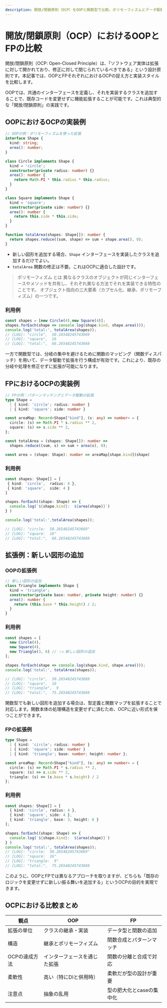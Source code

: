 ```yaml
---
description: 開放/閉鎖原則（OCP）をOOPと関数型で比較。ポリモーフィズムとデータ駆動設計、それぞれの拡張手法を具体例で学び、既存コードを守る設計力を養います。
---
```


# 開放/閉鎖原則（OCP）におけるOOPとFPの比較

開放/閉鎖原則（OCP: Open-Closed Principle）は、「ソフトウェア実体は拡張に対して開かれており、修正に対して閉じられているべきである」という設計原則です。本記事では、OOPとFPそれぞれにおけるOCPの捉え方と実装スタイルを比較します。

OOPでは、共通のインターフェースを定義し、それを実装するクラスを追加することで、既存コードを変更せずに機能拡張することが可能です。これは典型的な「開放/閉鎖原則」の実践です。

## OOPにおけるOCPの実装例

```ts
// OOPの例：ポリモーフィズムを使った拡張
interface Shape {
  kind: string;
  area(): number;
}

class Circle implements Shape {
  kind = 'circle';
  constructor(private radius: number) {}
  area(): number {
    return Math.PI * this.radius * this.radius;
  }
}

class Square implements Shape {
  kind = 'square';
  constructor(private side: number) {}
  area(): number {
    return this.side * this.side;
  }
}

function totalArea(shapes: Shape[]): number {
  return shapes.reduce((sum, shape) => sum + shape.area(), 0);
}
```

- 新しい図形を追加する場合、`Shape` インターフェースを実装したクラスを追加するだけでよい。
- `totalArea` 関数の修正は不要。これはOCPに適合した設計です。

> ポリモーフィズム とは
> 異なるクラスのオブジェクトが同じインターフェースやメソッドを共有し、それぞれ異なる方法でそれを実装できる特性のことです。
> オブジェクト指向の三大要素（カプセル化、継承、ポリモーフィズム）の一つです。

### 利用例
```ts
const shapes = [new Circle(4),new Square(4)];
shapes.forEach(shape => console.log(shape.kind, shape.area()));
console.log('total:', totalArea(shapes));
// [LOG]: "circle",  50.26548245743669 
// [LOG]: "square",  16 
// [LOG]: "total:",  66.26548245743669 
```

一方で関数型では、分岐の集中を避けるために関数のマッピング（関数ディスパッチ）を用いて、データ駆動で拡張を行う構成が有効です。これにより、既存の分岐や処理を修正せずに拡張が可能になります。

## FPにおけるOCPの実装例

```ts
// FPの例：パターンマッチングとデータ駆動の拡張
type Shape =
  | { kind: 'circle'; radius: number }
  | { kind: 'square'; side: number }

const areaMap: Record<Shape["kind"], (s: any) => number> = {
  circle: (s) => Math.PI * s.radius ** 2,
  square: (s) => s.side ** 2,
};

const totalArea = (shapes: Shape[]): number =>
  shapes.reduce((sum, s) => sum + area(s), 0);

const area = (shape: Shape): number => areaMap[shape.kind](shape)
```

### 利用例
```ts
const shapes: Shape[] = [
 { kind: 'circle',  radius: 4 },
 { kind: 'square',  side: 4 }
]

shapes.forEach((shape: Shape) => {
  console.log(`${shape.kind}:  ${area(shape)}`)
} )

console.log('total:',totalArea(shapes));

// [LOG]: "circle:  50.26548245743669" 
// [LOG]: "square:  16" 
// [LOG]: "total:",  66.26548245743669 
```


## 拡張例：新しい図形の追加
### OOPの拡張例

```ts
// 新しい図形の追加
class Triangle implements Shape {
  kind = 'triangle';
  constructor(private base: number, private height: number) {}
  area(): number {
    return (this.base * this.height) / 2;
  }
}

```

### 利用例
```ts
const shapes = [
  new Circle(4),
  new Square(4),
  new Triangle(3, 6) // 👈 新しい図形の追加
];

shapes.forEach(shape => console.log(shape.kind, shape.area()));
console.log('total:', totalArea(shapes));

// [LOG]: "circle",  50.26548245743669 
// [LOG]: "square",  16 
// [LOG]: "triangle",  9 
// [LOG]: "total:",  75.26548245743669 
```

関数型でも新しい図形を追加する場合は、型定義と関数マップを拡張することで対応します。関数本体の処理構造を変更せずに済むため、OCPに近い形式を保つことができます。

### FPの拡張例

```ts
type Shape =
  | { kind: 'circle'; radius: number }
  | { kind: 'square'; side: number }
  | { kind: 'triangle'; base: number; height: number };

const areaMap: Record<Shape["kind"], (s: any) => number> = {
  circle: (s) => Math.PI * s.radius ** 2,
  square: (s) => s.side ** 2,
  triangle: (s) => (s.base * s.height) / 2
};
```

### 利用例
```ts
const shapes: Shape[] = [
  { kind: 'circle', radius: 4 },
  { kind: 'square', side: 4 },
  { kind: 'triangle', base: 3, height: 6 }
];

shapes.forEach((shape: Shape) => {
  console.log(`${shape.kind}:  ${area(shape)}`)
} )
console.log('total:', totalArea(shapes));
// [LOG]: "circle:  50.26548245743669" 
// [LOG]: "square:  16" 
// [LOG]: "triangle:  9" 
// [LOG]: "total:",  75.26548245743669 
```

このように、OOPとFPでは異なるアプローチを取りますが、どちらも「既存のロジックを変更せずに新しい振る舞いを追加する」というOCPの目的を実現できます。

## OCPにおける比較まとめ

| 観点 | OOP | FP |
|------|-----|----|
| 拡張の単位 | クラスの継承・実装 | データ型と関数の追加 |
| 構造 | 継承とポリモーフィズム | 関数合成とパターンマッチ |
| OCPの達成方法 | インターフェースを通じた拡張 | 関数の分離と合成で対応 |
| 柔軟性 | 高い（特にDIと併用時） | 柔軟だが型の設計が重要 |
| 注意点 | 抽象の乱用 | 型の肥大化とcaseの集中化 |
